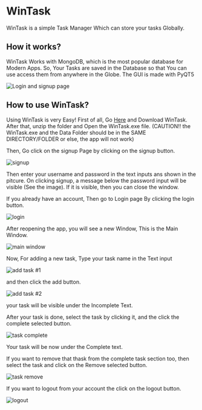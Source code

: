 # WinTask
WinTask is a simple Task Manager Which can store your tasks Globally.

## How it works?
WinTask Works with MongoDB, which is the most popular database for Modern Apps. So, Your Tasks are saved in the Database so that You can use access them from anywhere in the Globe.
The GUI is made with PyQT5

![Login and signup page](https://github.com/studiousgamer/WinTask/blob/main/images/1.png)

## How to use WinTask?
Using WinTask is very Easy!
First of all, Go [Here](https://github.com/studiousgamer/WinTask/releases/download/1.0/WinTask.zip) and Download WinTask. After that, unzip the folder and Open the WinTask.exe file. (CAUTION!! the WinTask.exe and the Data Folder should be in the SAME DIRECTORY/FOLDER or else, the app will not work) 

Then, Go click on the signup Page by clicking on the signup button.

![signup](https://github.com/studiousgamer/WinTask/blob/main/images/2.png)

Then enter your username and password in the text inputs ans shown in the pitcure. On clicking signup, a message below the password input will be visible (See the image).
If it is visible, then you can close the window.

If you already have an account, Then go to Login page By clicking the login button.

![login](https://github.com/studiousgamer/WinTask/blob/main/images/3.png)

After reopening the app, you will see a new Window, This is the Main Window.

![main window](https://github.com/studiousgamer/WinTask/blob/main/images/4.png)

Now, For adding a new task, Type your task name in the Text input

![add task #1](https://github.com/studiousgamer/WinTask/blob/main/images/5.png)

and then click the add button.

![add task #2](https://github.com/studiousgamer/WinTask/blob/main/images/6.png)

your task will be visible under the Incomplete Text.

After your task is done, select the task by clicking it, and the click the complete selected button.

![task complete](https://github.com/studiousgamer/WinTask/blob/main/images/7.png)

Your task will be now under the Complete text.

If you want to remove that thask from the complete task section too, then select the task and click on the Remove selected button.

![task remove](https://github.com/studiousgamer/WinTask/blob/main/images/8.png)

If you want to logout from your account the click on the logout button.

![logout](https://github.com/studiousgamer/WinTask/blob/main/images/9.png)
